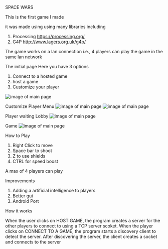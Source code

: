 SPACE WARS

This is the first game I made

it was made using using many libraries including
1) Processing https://processing.org/
2) G4P http://www.lagers.org.uk/g4p/

The game works on a lan connection i.e., 4 players can play the game in the same lan network 

The initial page
Here you have 3 options

1) Connect to a hosted game
2) host a game
3) Customize your player

![image of main page](https://github.com/sidYana/MyProjects/MyProjects/blob/master/SpaceWars/Project%20Snaps/start_page.JPG)

Customize Player Menu
![image of main page](https://github.com/sidYana/MyProjects/MyProjects/blob/master/SpaceWars/Project%20Snaps/page_2.JPG)
![image of main page](https://github.com/sidYana/MyProjects/MyProjects/blob/master/SpaceWars/Project%20Snaps/page_3.JPG)

Player waiting Lobby
![image of main page](https://github.com/sidYana/MyProjects/MyProjects/blob/master/SpaceWars/Project%20Snaps/page_4.JPG)

Game
![image of main page](https://github.com/sidYana/MyProjects/MyProjects/blob/master/SpaceWars/Project%20Snaps/page_5.JPG)

How to Play
1) Right Click to move
2) Space bar to shoot
3) Z to use shields
4) CTRL for speed boost

A max of 4 players can play

Improvements
1) Adding a artificial intelligence to players
2) Better gui
3) Android Port

How it works

When the user clicks on HOST GAME, the program creates a server for the other players to connect to using a TCP server scoket. When the player clicks on CONNECT TO A GAME, the program starts a discovery client to detect the server. After discovering the server, the client creates a socket and connects to the server
